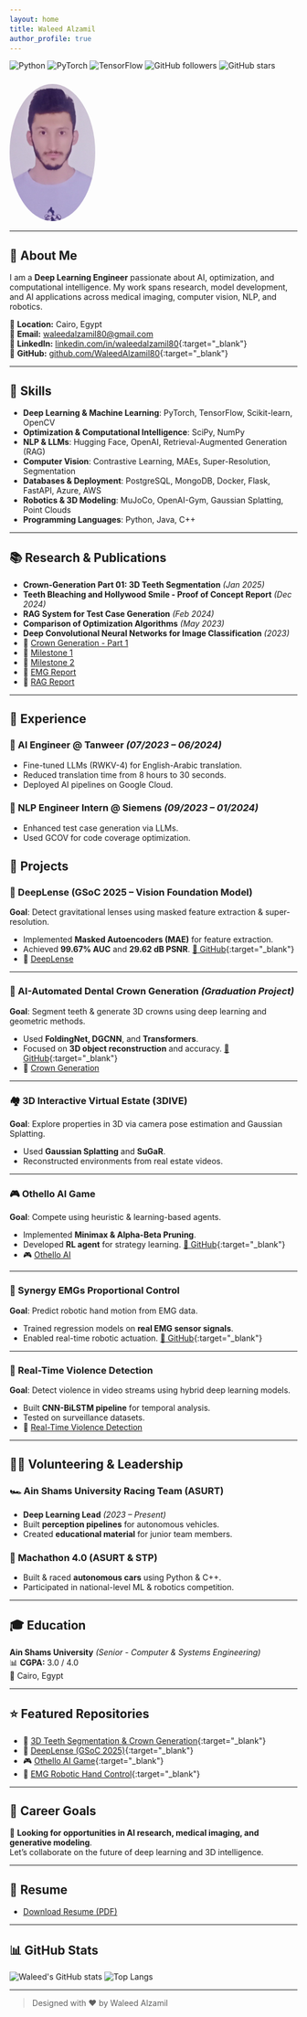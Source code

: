 ```yaml
---
layout: home
title: Waleed Alzamil
author_profile: true
---
```


![Python](https://img.shields.io/badge/Python-3776AB?style=flat&logo=python&logoColor=white)
![PyTorch](https://img.shields.io/badge/PyTorch-EE4C2C?style=flat&logo=pytorch&logoColor=white)
![TensorFlow](https://img.shields.io/badge/TensorFlow-FF6F00?style=flat&logo=tensorflow&logoColor=white)
![GitHub followers](https://img.shields.io/github/followers/WaleedAlzamil80?style=social)
![GitHub stars](https://img.shields.io/github/stars/WaleedAlzamil80?style=social)

<img src="assets/profile.jpg" alt="Profile" width="150" style="border-radius: 50%; margin-top: 10px;">

---

## 🧠 About Me

I am a **Deep Learning Engineer** passionate about AI, optimization, and computational intelligence. My work spans research, model development, and AI applications across medical imaging, computer vision, NLP, and robotics.

📍 **Location:** Cairo, Egypt  
📧 **Email:** [waleedalzamil80@gmail.com](mailto:waleedalzamil80@gmail.com)  
🔗 **LinkedIn:** [linkedin.com/in/waleedalzamil80](https://linkedin.com/in/waleedalzamil80){:target="_blank"}  
🔗 **GitHub:** [github.com/WaleedAlzamil80](https://github.com/WaleedAlzamil80){:target="_blank"}

---

## 🧰 Skills

- **Deep Learning & Machine Learning**: PyTorch, TensorFlow, Scikit-learn, OpenCV  
- **Optimization & Computational Intelligence**: SciPy, NumPy  
- **NLP & LLMs**: Hugging Face, OpenAI, Retrieval-Augmented Generation (RAG)  
- **Computer Vision**: Contrastive Learning, MAEs, Super-Resolution, Segmentation  
- **Databases & Deployment**: PostgreSQL, MongoDB, Docker, Flask, FastAPI, Azure, AWS  
- **Robotics & 3D Modeling**: MuJoCo, OpenAI-Gym, Gaussian Splatting, Point Clouds  
- **Programming Languages**: Python, Java, C++

---

## 📚 Research & Publications

- **Crown-Generation Part 01: 3D Teeth Segmentation** *(Jan 2025)*  
- **Teeth Bleaching and Hollywood Smile - Proof of Concept Report** *(Dec 2024)*  
- **RAG System for Test Case Generation** *(Feb 2024)*  
- **Comparison of Optimization Algorithms** *(May 2023)*  
- **Deep Convolutional Neural Networks for Image Classification** *(2023)*  
- 📄 [Crown Generation - Part 1](publications/CrownGeneration_part_1.pdf)
- 📄 [Milestone 1](publications/MileStone1.pdf)
- 📄 [Milestone 2](publications/MileStone2.pdf)
- 📄 [EMG Report](publications/EMG_report.pdf)
- 📄 [RAG Report](publications/rag.pdf)

---

## 💼 Experience

### 🔹 AI Engineer @ Tanweer *(07/2023 – 06/2024)*
- Fine-tuned LLMs (RWKV-4) for English-Arabic translation.
- Reduced translation time from 8 hours to 30 seconds.
- Deployed AI pipelines on Google Cloud.

### 🔹 NLP Engineer Intern @ Siemens *(09/2023 – 01/2024)*
- Enhanced test case generation via LLMs.
- Used GCOV for code coverage optimization.


## 🚀 Projects

### 🧬 DeepLense (GSoC 2025 – Vision Foundation Model)
**Goal**: Detect gravitational lenses using masked feature extraction & super-resolution.

<!--img src="assets/deeplense.gif" alt="DeepLense Project" width="100%"-->

- Implemented **Masked Autoencoders (MAE)** for feature extraction.
- Achieved **99.67% AUC** and **29.62 dB PSNR**. [🔗 GitHub](https://github.com/WaleedAlzamil80/deeplense25){:target="_blank"}
- 🔭 [DeepLense](projects/deeplense.md)

---

### 🦷 AI-Automated Dental Crown Generation *(Graduation Project)*  
**Goal**: Segment teeth & generate 3D crowns using deep learning and geometric methods.

<!--img src="assets/3dcrown_pipeline.png" alt="3D Crown Generation" width="100%"-->

- Used **FoldingNet, DGCNN**, and **Transformers**.
- Focused on **3D object reconstruction** and accuracy. [🔗 GitHub](https://github.com/WaleedAlzamil80/3DModels){:target="_blank"}
- 🦷 [Crown Generation](projects/crown.md)

---

### 🏘️ 3D Interactive Virtual Estate (3DIVE)
**Goal**: Explore properties in 3D via camera pose estimation and Gaussian Splatting.

<!--img src="assets/3dive.gif" alt="3DIVE" width="100%"-->

- Used **Gaussian Splatting** and **SuGaR**.
- Reconstructed environments from real estate videos.

---

### 🎮 Othello AI Game
**Goal**: Compete using heuristic & learning-based agents.

<!--img src="assets/othello_ai.png" alt="Othello AI" width="100%"-->

- Implemented **Minimax & Alpha-Beta Pruning**.
- Developed **RL agent** for strategy learning. [🔗 GitHub](https://github.com/WaleedAlzamil80/Othello-AI){:target="_blank"}
- 🎮 [Othello AI](projects/othello-ai.md)

---

### 🦾 Synergy EMGs Proportional Control
**Goal**: Predict robotic hand motion from EMG data.

<!-- img src="assets/emg_hand.gif" alt="EMG Project" width="100%"-->

- Trained regression models on **real EMG sensor signals**.
- Enabled real-time robotic actuation. [🔗 GitHub](https://github.com/WaleedAlzamil80/EMG_Synergy_project){:target="_blank"}

---

### 🎥 Real-Time Violence Detection
**Goal**: Detect violence in video streams using hybrid deep learning models.

<!-- img src="assets/violence_detection.gif" alt="Violence Detection" width="100%"-->

- Built **CNN-BiLSTM pipeline** for temporal analysis.
- Tested on surveillance datasets.
- 🚨 [Real-Time Violence Detection](projects/realtimeviolencedetection.md)

---

## 👨‍🏫 Volunteering & Leadership

### 🏎️ Ain Shams University Racing Team (ASURT)
- **Deep Learning Lead** *(2023 – Present)*
- Built **perception pipelines** for autonomous vehicles.
- Created **educational material** for junior team members.

### 🤖 Machathon 4.0 (ASURT & STP)
- Built & raced **autonomous cars** using Python & C++.
- Participated in national-level ML & robotics competition.

---

## 🎓 Education

**Ain Shams University** *(Senior - Computer & Systems Engineering)*  
📊 **CGPA:** 3.0 / 4.0  
📍 Cairo, Egypt  

---

## ⭐ Featured Repositories

- 🦷 [3D Teeth Segmentation & Crown Generation](https://github.com/WaleedAlzamil80/3DModels){:target="_blank"}  
- 🔭 [DeepLense (GSoC 2025)](https://github.com/WaleedAlzamil80/deeplense25/){:target="_blank"}  
- 🎮 [Othello AI Game](https://github.com/WaleedAlzamil80/Othello-AI){:target="_blank"}  
- 🦾 [EMG Robotic Hand Control](https://github.com/WaleedAlzamil80/EMG_Synergy_project){:target="_blank"}

---

## 🎯 Career Goals

🚀 **Looking for opportunities in AI research, medical imaging, and generative modeling**.  
Let’s collaborate on the future of deep learning and 3D intelligence.

---

## 📄 Resume

- [Download Resume (PDF)](resume.pdf)

---

## 📊 GitHub Stats

![Waleed's GitHub stats](https://github-readme-stats.vercel.app/api?username=WaleedAlzamil80&show_icons=true&theme=default)
![Top Langs](https://github-readme-stats.vercel.app/api/top-langs/?username=WaleedAlzamil80&layout=compact&theme=default)

---

> Designed with ❤️ by Waleed Alzamil